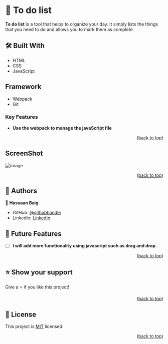 <a name="readme-top"></a>

# 📖 To do list <a name="about-project"></a>
**To do list** is a tool that helps to organize your day. It simply lists the things that you need to do and allows you to mark them as complete.

## 🛠 Built With <a name="built-with"></a>
- HTML
- CSS
- JavaScript

## Framework  
- Webpack
- Git

### Key Features <a name="key-features"></a>

- **Use the webpack to manage the javaScript file**

<p align="right">(<a href="#readme-top">back to top</a>)</p>

## ScreenShot 

![image](https://user-images.githubusercontent.com/80938128/206208469-bd773d14-f64e-418a-b593-be28aa7fddb6.png)

<p align="right">(<a href="#readme-top">back to top</a>)</p>

## 👥 Authors <a name="authors"></a>

👤 **Hassaan Baig**

- GitHub: [@githubhandle](https://github.com/Hassaanjbaig-code)
- LinkedIn: [LinkedIn](https://www.linkedin.com/in/hassaan-baig-855788241/)


## 🔭 Future Features <a name="future-features"></a>

- [ ] **I will add more functionality using javascript such as drag and drop.**

<p align="right">(<a href="#readme-top">back to top</a>)</p>

## ⭐️ Show your support <a name="support"></a>

Give a ⭐️ if you like this project!

<p align="right">(<a href="#readme-top">back to top</a>)</p>

## 📝 License <a name="license"></a>

This project is [MIT](./LICENSE) licensed.

<p align="right">(<a href="#readme-top">back to top</a>)</p>
